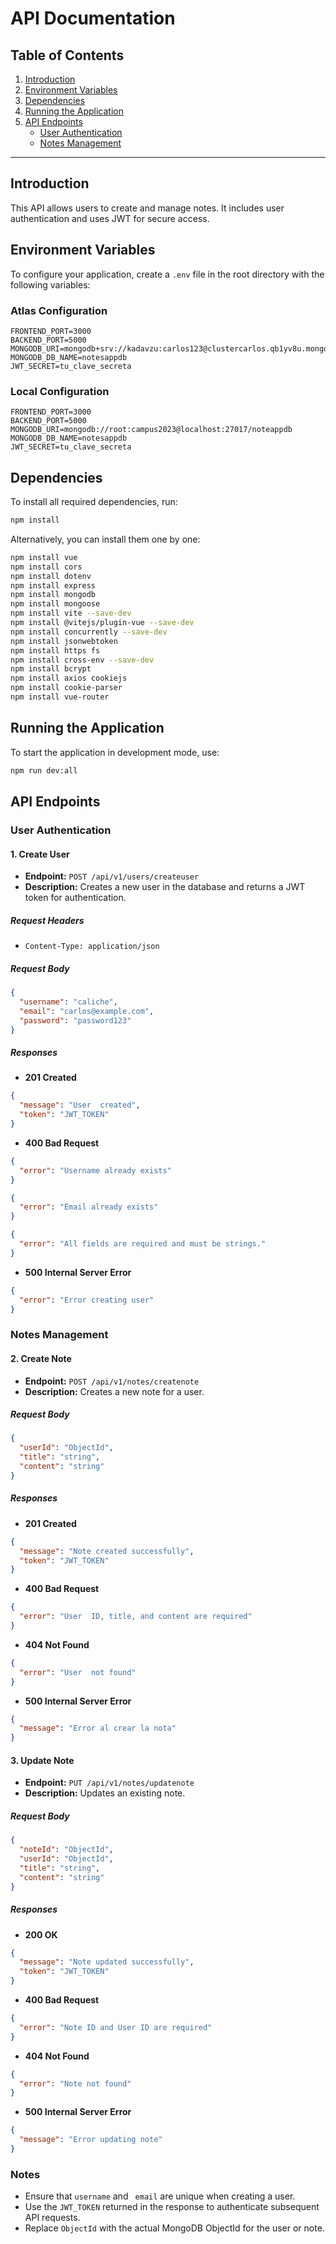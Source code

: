 # API Documentation

## Table of Contents
1. [Introduction](#introduction)
2. [Environment Variables](#environment-variables)
3. [Dependencies](#dependencies)
4. [Running the Application](#running-the-application)
5. [API Endpoints](#api-endpoints)
   - [User  Authentication](#user-authentication)
   - [Notes Management](#notes-management)

---

## Introduction

This API allows users to create and manage notes. It includes user authentication and uses JWT for secure access.

## Environment Variables

To configure your application, create a `.env` file in the root directory with the following variables:

### Atlas Configuration
```plaintext
FRONTEND_PORT=3000
BACKEND_PORT=5000
MONGODB_URI=mongodb+srv://kadavzu:carlos123@clustercarlos.qb1yv8u.mongodb.net/notesappdb
MONGODB_DB_NAME=notesappdb
JWT_SECRET=tu_clave_secreta
```

### Local Configuration
```plaintext
FRONTEND_PORT=3000
BACKEND_PORT=5000
MONGODB_URI=mongodb://root:campus2023@localhost:27017/noteappdb
MONGODB_DB_NAME=notesappdb
JWT_SECRET=tu_clave_secreta
```

## Dependencies

To install all required dependencies, run:

```bash
npm install
```

Alternatively, you can install them one by one:

```bash
npm install vue
npm install cors
npm install dotenv
npm install express
npm install mongodb
npm install mongoose
npm install vite --save-dev
npm install @vitejs/plugin-vue --save-dev
npm install concurrently --save-dev
npm install jsonwebtoken
npm install https fs
npm install cross-env --save-dev
npm install bcrypt
npm install axios cookiejs
npm install cookie-parser
npm install vue-router
```

## Running the Application

To start the application in development mode, use:

```bash
npm run dev:all
```

## API Endpoints

### User Authentication

#### 1. Create User
- **Endpoint:** `POST /api/v1/users/createuser`
- **Description:** Creates a new user in the database and returns a JWT token for authentication.

##### Request Headers
- `Content-Type: application/json`

##### Request Body
```json
{
  "username": "caliche",
  "email": "carlos@example.com",
  "password": "password123"
}
```

##### Responses
- **201 Created**
```json
{
  "message": "User  created",
  "token": "JWT_TOKEN"
}
```
- **400 Bad Request**
```json
{
  "error": "Username already exists"
}
```
```json
{
  "error": "Email already exists"
}
```
```json
{
  "error": "All fields are required and must be strings."
}
```
- **500 Internal Server Error**
```json
{
  "error": "Error creating user"
}
```

### Notes Management

#### 2. Create Note
- **Endpoint:** `POST /api/v1/notes/createnote`
- **Description:** Creates a new note for a user.

##### Request Body
```json
{
  "userId": "ObjectId",
  "title": "string",
  "content": "string"
}
```

##### Responses
- **201 Created**
```json
{
  "message": "Note created successfully",
  "token": "JWT_TOKEN"
}
```
- **400 Bad Request**
```json
{
  "error": "User  ID, title, and content are required"
}
```
- **404 Not Found**
```json
{
  "error": "User  not found"
}
```
- **500 Internal Server Error**
```json
{
  "message": "Error al crear la nota"
}
```

#### 3. Update Note
- **Endpoint:** `PUT /api/v1/notes/updatenote`
- **Description:** Updates an existing note.

##### Request Body
```json
{
  "noteId": "ObjectId",
  "userId": "ObjectId",
  "title": "string",
  "content": "string"
}
```

##### Responses
- **200 OK**
```json
{
  "message": "Note updated successfully",
  "token": "JWT_TOKEN"
}
```
- **400 Bad Request**
```json
{
  "error": "Note ID and User ID are required"
}
```
- **404 Not Found**
```json
{
  "error": "Note not found"
}
```
- **500 Internal Server Error**
```json
{
  "message": "Error updating note"
}
```

### Notes
- Ensure that `username` and ` email` are unique when creating a user.
- Use the `JWT_TOKEN` returned in the response to authenticate subsequent API requests.
- Replace `ObjectId` with the actual MongoDB ObjectId for the user or note.